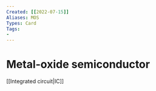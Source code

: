 ```yaml
---
Created: [[2022-07-15]]
Aliases: MOS
Types: Card
Tags: 
- 
---
```

# Metal-oxide semiconductor
[[Integrated circuit|IC]]
